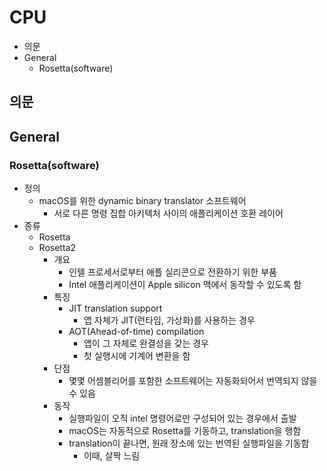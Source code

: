 # CPU

- 의문
- General
  - Rosetta(software)

## 의문

## General

### Rosetta(software)

- 정의
  - macOS를 위한 dynamic binary translator 소프트웨어
    - 서로 다른 명령 집합 아키텍처 사이의 애플리케이션 호환 레이어
- 종류
  - Rosetta
  - Rosetta2
    - 개요
      - 인텔 프로세서로부터 애플 실리콘으로 전환하기 위한 부품
      - Intel 애플리케이션이 Apple silicon 맥에서 동작할 수 있도록 함
    - 특징
      - JIT translation support
        - 앱 자체가 JIT(런타임, 가상화)를 사용하는 경우
      - AOT(Ahead-of-time) compilation
        - 앱이 그 자체로 완결성을 갖는 경우
        - 첫 실행시에 기계어 변환을 함
    - 단점
      - 몇몇 어셈블리어를 포함한 소프트웨어는 자동화되어서 번역되지 않을 수 있음
    - 동작
      - 실행파일이 오직 intel 명령어로만 구성되어 있는 경우에서 출발
      - macOS는 자동적으로 Rosetta를 기동하고, translation을 행함
      - translation이 끝나면, 원래 장소에 있는 번역된 실행파일을 기동함
        - 이때, 살짝 느림
